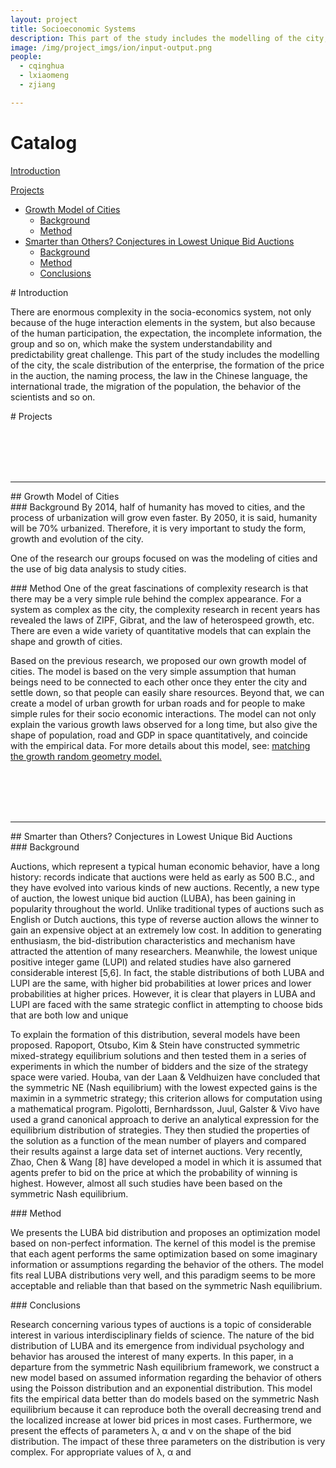 ```yaml
---
layout: project 
title: Socioeconomic Systems
description: This part of the study includes the modelling of the city, the scale distribution of the enterprise, the formation of the price in the auction, the naming process, the law in the Chinese language, the international trade, the migration of the population, the behavior of the scientists and so on.
image: /img/project_imgs/ion/input-output.png
people:
  - cqinghua
  - lxiaomeng
  - zjiang

---
```



# Catalog

[Introduction](#pos1)

[Projects](#pos2)
* [Growth Model of Cities](#pos21)
	- [Background](#pos211)
	- [Method](#pos212)
* [Smarter than Others? Conjectures in Lowest Unique Bid Auctions](#pos22)
	- [Background](#pos221)
	- [Method](#pos222)
	- [Conclusions](#pos223)


<div id="pos1"></div>
# Introduction

There are enormous complexity in the socia-economics system, not only because of the huge interaction elements in the system, but also because of the human participation, the expectation, the incomplete information, the group and so on, which make the system understandability and predictability great challenge. This part of the study includes the modelling of the city, the scale distribution of the enterprise, the formation of the price in the auction, the naming process, the law in the Chinese language, the international trade, the migration of the population, the behavior of the scientists and so on.



<div id="pos2"></div>
# Projects


<br><br><br><br>
<hr/>

<div id="pos21"></div>
## Growth Model of Cities

<div id="pos211"></div>
### Background
By 2014, half of humanity has moved to cities, and the process of urbanization will grow even faster. By 2050, it is said, humanity will be 70% urbanized. Therefore, it is very important to study the form, growth and evolution of the city.

One of the research our groups focused on was the modeling of cities and the use of big data analysis to study cities.


<div id="pos212"></div>
### Method
One of the great fascinations of complexity research is that there may be a very simple rule behind the complex appearance. For a system as complex as the city, the complexity research in recent years has revealed the laws of ZIPF, Gibrat, and the law of heterospeed growth, etc. There are even a wide variety of quantitative models that can explain the shape and growth of cities.

Based on the previous research, we proposed our own growth model of cities. The model is based on the very simple assumption that human beings need to be connected to each other once they enter the city and settle down, so that people can easily share resources. Beyond that, we can create a model of urban growth for urban roads and for people to make simple rules for their socio economic interactions. The model can not only explain the various growth laws observed for a long time, but also give the shape of population, road and GDP in space quantitatively, and coincide with the empirical data. For more details about this model, see: <a href="http://wiki.swarma.net/index.php/%E5%8C%B9%E9%85%8D%E7%94%9F%E9%95%BF%E9%9A%8F%E6%9C%BA%E5%87%A0%E4%BD%95%E5%9B%BE%E6%A8%A1%E5%9E%8B">matching the growth random geometry model.</a>



<br><br><br><br>
<hr/>

<div id="pos22"></div>
## Smarter than Others? Conjectures in Lowest Unique Bid Auctions

<div id="pos221"></div>
### Background

Auctions, which represent a typical human economic behavior, have a long history: records indicate that auctions were held as early as 500 B.C., and they have evolved into various kinds of new auctions. Recently, a new type of auction, the lowest unique bid auction (LUBA), has been gaining in popularity throughout the world. Unlike traditional types of auctions such as English or Dutch auctions, this type of reverse auction allows the winner to gain an expensive object at an extremely low cost. In addition to generating enthusiasm, the bid-distribution characteristics and mechanism have attracted the attention of many researchers. Meanwhile, the lowest unique positive integer game (LUPI) and related studies have also garnered considerable interest [5,6]. In fact, the stable distributions of both LUBA and LUPI are the same, with higher bid probabilities at lower prices and lower probabilities at higher prices. However, it is clear that players in LUBA and LUPI are faced with the same strategic conflict in attempting to choose bids that are both low and unique


To explain the formation of this distribution, several models have been proposed. Rapoport, Otsubo, Kim & Stein have constructed symmetric mixed-strategy equilibrium solutions and then tested them in a series of experiments in which the number of bidders and the size of the strategy space were varied. Houba, van der Laan & Veldhuizen have concluded that the symmetric NE (Nash equilibrium) with the lowest expected gains is the maximin in a symmetric strategy; this criterion allows for computation using a mathematical program. Pigolotti, Bernhardsson, Juul, Galster & Vivo have used a grand canonical approach to derive an analytical expression for the equilibrium distribution of strategies. They then studied the properties of the solution as a function of the mean number of players and compared their results against a large data set of internet auctions. Very recently, Zhao, Chen & Wang [8] have developed a model in which it is assumed that agents prefer to bid on the price at which the probability of winning is highest. However, almost all such studies have been based on the symmetric Nash equilibrium.

<div id="pos222"></div>
### Method

We presents the LUBA bid distribution and proposes an optimization model based on non-perfect information. The kernel of this model is the premise that each agent performs the same optimization based on some imaginary information or assumptions regarding the behavior of the others. The model fits real LUBA distributions very well, and this paradigm seems to be more acceptable and reliable than that based on the symmetric Nash equilibrium. 



<div id="pos223"></div>
### Conclusions

Research concerning various types of auctions is a topic of considerable interest in various interdisciplinary fields of science. The nature of the bid distribution of LUBA and its emergence from individual psychology and behavior has aroused the interest of many experts. In this paper, in a departure from the symmetric Nash equilibrium framework, we construct a new model based on assumed information regarding the behavior of others using the Poisson distribution and an exponential distribution. This model fits the empirical data better than do models based on the symmetric Nash equilibrium because it can reproduce both the overall decreasing trend and the localized increase at lower bid prices in most cases. Furthermore, we present the effects of parameters λ, α and ν on the shape of the bid distribution. The impact of these three parameters on the distribution is very complex. For appropriate values of λ, α and